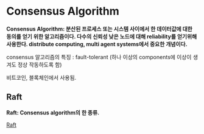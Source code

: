 # Consensus Algorithm

**Consensus Algorithm: 분산된 프로세스 또는 시스템 사이에서 한 데이터값에 대한 동의를 얻기 위한 알고리즘이다. 다수의 신뢰성 낮은 노드에 대해 reliability를 얻기위해 사용한다. distribute computing, multi agent systems에서 중요한 개념이다.**

consensus 알고리즘의 특징 : fault-tolerant (하나 이상의 components에 이상이 생겨도 정상 작동하도록 함)

비트코인, 블록체인에서 사용됨.

## Raft

**Raft: Consensus algorithm의 한 종류.**

[Raft](https://raft.github.io/)
